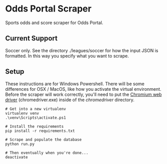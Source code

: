 # Odds Portal Scraper
Sports odds and score scraper for Odds Portal.

## Current Support
Soccer only. See the directory ./leagues/soccer for how the input JSON
is formatted. In this way you specify what you want to scrape.

## Setup
These instructions are for Windows Powershell. There will be some differences
for OSX / MacOS, like how you activate the virtual environment. Before the
scraper will work correctly, you'll need to put the [Chromium web driver](https://sites.google.com/a/chromium.org/chromedriver/)
(chromedriver.exe) inside of the *chromedriver* directory.
```
# Get into a new virtualenv
virtualenv venv
.\venv\Scripts\activate.ps1

# Install the requirements
pip install -r requirements.txt

# Scrape and populate the database
python run.py

# Then eventually when you're done...
deactivate
```
